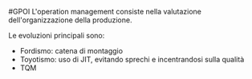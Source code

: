 #GPOI
L'operation management consiste nella valutazione dell'organizzazione della produzione.

Le evoluzioni principali sono:
- Fordismo: catena di montaggio
- Toyotismo: uso di JIT, evitando sprechi e incentrandosi sulla qualità
- TQM